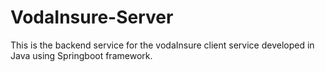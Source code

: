 # VodaInsure-Server

This is the backend service for the vodaInsure client service developed in Java using Springboot framework.

